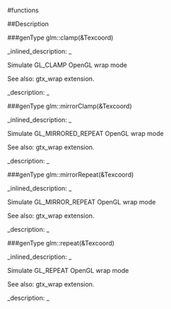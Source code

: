 #functions


<!--
_visible: True_
_advanced: False_
-->

##Description





<!----------------------------------------------------------------------------->

###genType glm::clamp(&Texcoord)

<!--
_syntax: glm::clamp(&Texcoord)_
_name: glm::clamp_
_returns: genType_
_returns_description: _
_parameters: const genType &Texcoord_
_version_started: 0.10.0_
_version_deprecated: _
_summary: _
_constant: False_
_static: False_
_visible: True_
_advanced: False_
-->

_inlined_description: _

Simulate GL_CLAMP OpenGL wrap mode

See also: gtx_wrap extension.





_description: _







<!----------------------------------------------------------------------------->

###genType glm::mirrorClamp(&Texcoord)

<!--
_syntax: glm::mirrorClamp(&Texcoord)_
_name: glm::mirrorClamp_
_returns: genType_
_returns_description: _
_parameters: const genType &Texcoord_
_version_started: 0.10.0_
_version_deprecated: _
_summary: _
_constant: False_
_static: False_
_visible: True_
_advanced: False_
-->

_inlined_description: _

Simulate GL_MIRRORED_REPEAT OpenGL wrap mode

See also: gtx_wrap extension.





_description: _







<!----------------------------------------------------------------------------->

###genType glm::mirrorRepeat(&Texcoord)

<!--
_syntax: glm::mirrorRepeat(&Texcoord)_
_name: glm::mirrorRepeat_
_returns: genType_
_returns_description: _
_parameters: const genType &Texcoord_
_version_started: 0.10.0_
_version_deprecated: _
_summary: _
_constant: False_
_static: False_
_visible: True_
_advanced: False_
-->

_inlined_description: _

Simulate GL_MIRROR_REPEAT OpenGL wrap mode

See also: gtx_wrap extension.





_description: _







<!----------------------------------------------------------------------------->

###genType glm::repeat(&Texcoord)

<!--
_syntax: glm::repeat(&Texcoord)_
_name: glm::repeat_
_returns: genType_
_returns_description: _
_parameters: const genType &Texcoord_
_version_started: 0.10.0_
_version_deprecated: _
_summary: _
_constant: False_
_static: False_
_visible: True_
_advanced: False_
-->

_inlined_description: _

Simulate GL_REPEAT OpenGL wrap mode

See also: gtx_wrap extension.





_description: _







<!----------------------------------------------------------------------------->

